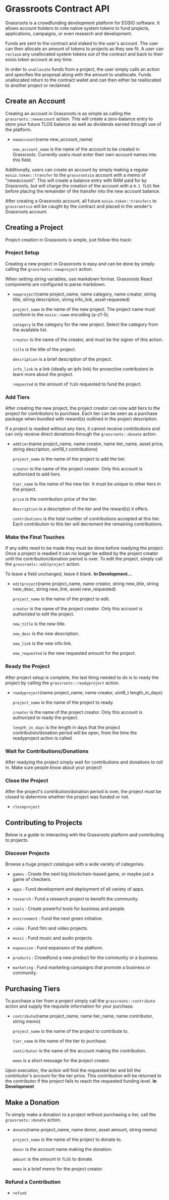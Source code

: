 # Grassroots Contract API

Grassroots is a crowdfunding development platform for EOSIO software. It allows account holders to vote native system tokens to fund projects, applications, campaigns, or even research and development.

Funds are sent to the contract and staked to the user's account. The user can then allocate an amount of tokens to projects as they see fit. A user can `reclaim` any unallocated system tokens out of the contract and back to their eosio.token account at any time.

In order to `unallocate` funds from a project, the user simply calls an action and specifies the proposal along with the amount to unallocate. Funds unallocated return to the contract wallet and can then either be reallocated to another project or reclaimed.

## Create an Account

Creating an account in Grassroots is as simple as calling the `grassroots::newaccount` action. This will create a zero-balance entry to store your future TLOS balance as well as dividends earned through use of the platform.

* `newaccount`(name new_account_name)

    `new_account_name` is the name of the account to be created in Grassroots. Currently users must enter their own account names into this field.

Additionally, users can create an account by simply making a regular `eosio.token::transfer` to the `grassrootsio` account with a memo of "newaccount". This will create a balance entry with RAM paid for by Grassroots, but will charge the creation of the account with a `0.1 TLOS` fee before placing the remainder of the transfer into the new account balance.

After creating a Grassroots account, all future `eosio.token::transfers` to `grassrootsio` will be caught by the contract and placed in the sender's Grassroots account.

## Creating a Project

Project creation in Grassroots is simple, just follow this track:

### Project Setup

Creating a new project in Grassroots is easy and can be done by simply calling the `grassroots::newproject` action.

When setting string variables, use markdown format. Grassroots React components are configured to parse markdown.

* `newproject`(name project_name, name category,   name creator, string title, string      description, string info_link, asset requested)

    `project_name` is the name of the new project. The project name must conform to the `eosio::name` encoding (a-z1-5).

    `category` is the category for the new project. Select the category from the available list.

    `creator` is the name of the creator, and must be the signer of this action.

    `title` is the title of the project.

    `description` is a brief description of the project.

    `info_link` is a link (ideally an ipfs link) for prosective contributors to learn more about the project.

    `requested` is the amount of `TLOS` requested to fund the project.

### Add Tiers

After creating the new project, the project creator can now add tiers to the project for contributors to purchase. Each tier can be seen as a purchase package when bundled with reward(s) outlined in the project description.

If a project is readied without any tiers, it cannot receive contributions and can only receive direct donations through the `grassroots::donate` action.

* `addtier`(name project_name, name creator, name tier_name, asset price, string description, uint16_t contributions)

    `project_name` is the name of the project to add the tier.

    `creator` is the name of the project creator. Only this account is authorized to add tiers.

    `tier_name` is the name of the new tier. It must be unique to other tiers in the project.

    `price` is the contribution price of the tier.

    `description` is a description of the tier and the reward(s) it offers.

    `contributions` is the total number of contributions accepted at this tier. Each contribution to this tier will decrement the remaining contributions.

### Make the Final Touches

If any edits need to be made they must be done before readying the project. Once a project is readied it can no longer be edited by the project creator until the contribution/donation period is over. To edit the project, simply call the `grassroots::editproject` action.

To leave a field unchanged, leave it blank. **In Development...**

* `editproject`(name project_name, name creator, string new_title, string new_desc, string new_link, asset new_requested)

    `project_name` is the name of the project to edit.

    `creator` is the name of the project creator. Only this account is authorized to edit the project.

    `new_title` is the new title.

    `new_desc` is the new description.

    `new_link` is the new info link.

    `new_requested` is the new requested amount for the project.

### Ready the Project

After project setup is complete, the last thing needed to do is to ready the project by calling the `grassroots::readyproject` action.

* `readyproject`(name project_name, name creator, uint8_t length_in_days)

    `project_name` is the name of the project to ready.

    `creator` is the name of the project creator. Only this account is authorized to ready the project.

    `length_in_days` is the length in days that the project contribution/donation period will be open, from the time the readyproject action is called.

### Wait for Contributions/Donations

After readying the project simply wait for contributions and donations to roll in. Make sure people know about your project!

### Close the Project

After the project's contribution/donation period is over, the project must be closed to determine whether the project was funded or not.

* `closeproject`

## Contributing to Projects

Below is a guide to interacting with the Grassroots platform and contributing to projects.

### Discover Projects

Browse a huge project catalogue with a wide variety of categories.

* `games` : Create the next big blockchain-based game, or maybe just a game of checkers.

* `apps` : Fund development and deployment of all variety of apps.

* `research` : Fund a research project to benefit the community.

* `tools` : Create powerful tools for business and people.

* `environment` : Fund the next green initiative.

* `video` : Fund film and video projects.

* `music` : Fund music and audio projects.

* `expansion` : Fund expansion of the platform.

* `products` : Crowdfund a new product for the community or a business.

* `marketing` : Fund marketing campaigns that promote a business or community.

## Purchasing Tiers

To purchase a tier from a project simply call the `grassroots::contribute` action and supply the requisite information for your purchase.

* `contribute`(name project_name, name tier_name, name contributor, string memo)

    `project_name` is the name of the project to contribute to.

    `tier_name` is the name of the tier to purchase.

    `contirbutor` is the name of the account making the contribution.

    `memo` is a short message for the project creator.

Upon execution, the action will find the requested tier and bill the contirbutor's account for the tier price. This contribution will be returned to the contributor if the project fails to reach the requested funding level. **In Development**

## Make a Donation

To simply make a donation to a project without purchasing a tier, call the `grassroots::donate` action.

* `donate`(name project_name, name donor, asset amount, string memo)

    `project_name` is the name of the project to donate to.

    `donor` is the account name making the donation.

    `amount` is the amount in `TLOS` to donate.

    `memo` is a brief memo for the project creator.

### Refund a Contribution

* `refund`


